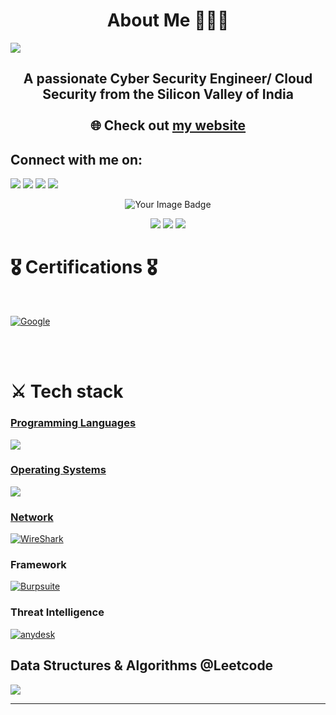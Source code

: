 <h1 align="center"><b>About Me 👨🏻‍💻</b></h1>

[![](https://visitcount.itsvg.in/api?id=playeron1&icon=5&color=0&)](https://visitcount.itsvg.in)


<h2 align="center" font-size=2vi><b>A passionate Cyber Security Engineer/ Cloud Security from the Silicon Valley of India</b><br><br>🌐 Check out <a href="https://krish-shah-umber.vercel.app/">my website</a></h2>
<p><h2 align="left"><b>Connect with me on:</b></h2></p>
<p align="left">
  <a href = ""></a><img src="https://skillicons.dev/icons?i=discord"/> 
  <a href="krishnimeshshah@gmail.com target = "blank""></a><img src="https://skillicons.dev/icons?i=gmail" /> 
  <a href = "https://x.com/krish_shah10"></a><img src="https://skillicons.dev/icons?i=twitter" /> 
  <a href = "https://www.linkedin.com/in/krish-shah-cybersecurity/details/skills/"></a><img src="https://skillicons.dev/icons?i=linkedin" />
</p> 
<p align="center"><img src="https://tryhackme-badges.s3.amazonaws.com/darkfighter.png" alt="Your Image Badge" /></p>
<p align="center">
  <img src="https://github-readme-stats.vercel.app/api?username=playeron1&theme=dark&hide_border=false&include_all_commits=true&count_private=true"/>
  <img src = "https://github-readme-streak-stats.herokuapp.com/?user=playeron1&theme=dark&hide_border=false"/>
  <img src = "https://github-readme-stats.vercel.app/api/top-langs/?username=playeron1&theme=dark&hide_border=false&include_all_commits=true&count_private=true&layout=compact" />
</p>
<h1 align="left"><b>🎖️ Certifications 🎖️</b></h1><br>

<a href='https://www.credly.com/badges/536cc8d0-4f17-4020-966b-4de1f9d0bb1a/public_url' target="_blank"><img alt='Google' src='https://img.shields.io/badge/Google_Cyber security Certification-100000?style=for-the-badge&logo=Google&logoColor=000000&labelColor=FEFEFF&color=45BD39'/></a>

<br><br>
<h1 align="left">⚔️ Tech stack</h1>
<p align="left">
  <a href="https://skillicons.dev">
    <h3>Programming Languages</h3>
    <img src="https://skillicons.dev/icons?i=html,css,tailwindcss,js,java,python,figma,nodejs,git,github,vscode,notion,obsidian" />
    <h3>Operating Systems</h3>
    <img src = "https://skillicons.dev/icons?i=linux,ubuntu,kali,windows" />
    <h3>Network</h3>
    <a href='https://github.com/shivamkapasia0' target="_blank"><img alt='WireShark' src='https://img.shields.io/badge/Wireshark-100000?style=for-the-badge&logo=WireShark&logoColor=004DE5&labelColor=FEFEFF&color=008FFD'/></a>
    <h3>Framework</h3>
    <a href='https://github.com/shivamkapasia0' target="_blank"><img alt='Burpsuite' src='https://img.shields.io/badge/Burpsuite-100000?style=for-the-badge&logo=Burpsuite&logoColor=FE5E01&labelColor=FEFCFD&color=FEA201'/></a>
    <h3>Threat Intelligence</h3>
   <a href='any.run' target="_blank"><img alt='anydesk' src='https://img.shields.io/badge/Any.run-100000?style=for-the-badge&logo=anydesk&logoColor=000000&labelColor=FEFEFF&color=45BD39'/></a>
    <h2>Data Structures & Algorithms @Leetcode</h2>
    <img align="center" src = "https://leetcard.jacoblin.cool/dark_playeron?border=0&radius=20&font=Montserrat">
  </a>
  
</p>




---

<!-- Proudly created with GPRM ( https://gprm.itsvg.in ) -->













